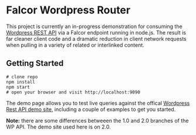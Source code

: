 # Falcor Wordpress Router

This project is currently an in-progress demonstration for consuming the [Wordpress REST API](https://github.com/WP-API/WP-API) via a Falcor endpoint running in node.js. The result is far cleaner client code and a dramatic reduction in client network requests when pulling in a variety of related or interlinked content.

## Getting Started

```
# clone repo
npm install
npm start
# open your browser and visit http://localhost:9090
```

The demo page allows you to test live queries against the offical [Wordpress Rest API demo site](http://demo.wp-api.org/), including a couple of examples to get you started.

**Note:** there are some differences betweeen the 1.0 and 2.0 branches of the WP API. The demo site used here is on 2.0.
